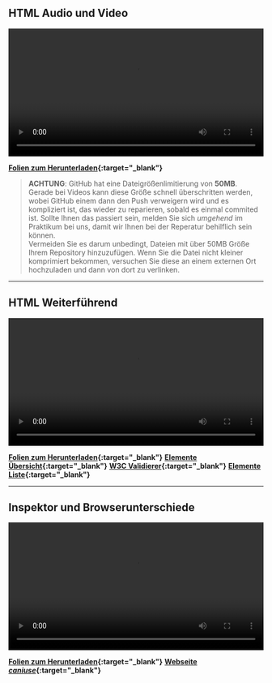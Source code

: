 <!-- # HTML Elemente-->

## HTML Audio und Video
<video controls width="100%"> 
    <source src="https://scheuerle.net/lehre/gis/videos/02_GIS-EIA1-HTML-AV.mp4" type="video/mp4"> 
    <a href="https://scheuerle.net/lehre/gis/videos/02_GIS-EIA1-HTML-AV.mp4">Zum Video</a>
</video>

**[Folien zum Herunterladen](https://scheuerle.net/lehre/gis/scripts/02_GIS-EIA1-HTML-AV.pdf){:target="_blank"}**

> **ACHTUNG**: GitHub hat eine Dateigrößenlimitierung von **50MB**. Gerade bei Videos kann diese Größe schnell überschritten werden, wobei GitHub einem dann den Push verweigern wird und es kompliziert ist, das wieder zu reparieren, sobald es einmal commited ist. Sollte Ihnen das passiert sein, melden Sie sich _umgehend_ im Praktikum bei uns, damit wir Ihnen bei der Reperatur behilflich sein können.  
Vermeiden Sie es darum unbedingt, Dateien mit über 50MB Größe Ihrem Repository hinzuzufügen. Wenn Sie die Datei nicht kleiner komprimiert bekommen, versuchen Sie diese an einem externen Ort hochzuladen und dann von dort zu verlinken.

---

## HTML Weiterführend
<video controls width="100%"> 
    <source src="https://scheuerle.net/lehre/gis/videos/02_HTML_Weiterführend.mp4" type="video/mp4"> 
    <a href="https://scheuerle.net/lehre/gis/videos/02_HTML_Weiterführend.mp4">Zum Video</a>
</video>

**[Folien zum Herunterladen](https://scheuerle.net/lehre/gis/scripts/02_HTML_Weiterführend.pdf){:target="_blank"}**
**[Elemente Übersicht](https://wiki.selfhtml.org/extensions/Selfhtml/example.php/Beispiel:HTML-Kategorien.html){:target="_blank"}**
**[W3C Validierer](http://validator.w3.org/){:target="_blank"}**
**[Elemente Liste](https://developer.mozilla.org/de/docs/Web/HTML/HTML5/HTML5_element_list){:target="_blank"}**

---

## Inspektor und Browserunterschiede
<video controls width="100%"> 
    <source src="https://scheuerle.net/lehre/gis/videos/02_Inspektor_Browserunterschiede.mp4" type="video/mp4"> 
    <a href="https://scheuerle.net/lehre/gis/videos/02_Inspektor_Browserunterschiede.mp4">Zum Video</a>
</video>

**[Folien zum Herunterladen](https://scheuerle.net/lehre/gis/scripts/02_Browserunterschiede.pdf){:target="_blank"}**
**[Webseite *caniuse*](https://caniuse.com){:target="_blank"}**

